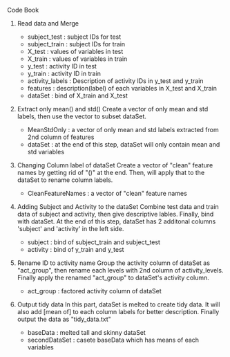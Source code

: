 Code Book
	
1. Read data and Merge
	- subject_test : subject IDs for test
	- subject_train : subject IDs for train
	- X_test : values of variables in test
	- X_train : values of variables in train
	- y_test : activity ID in test
	- y_train : activity ID in train
	- activity_labels : Description of activity IDs in y_test and y_train
	- features : description(label) of each variables in X_test and X_train
	- dataSet : bind of X_train and X_test

2. Extract only mean() and std()
Create a vector of only mean and std labels, then use the vector to subset dataSet.
	- MeanStdOnly : a vector of only mean and std labels extracted from 2nd column of features
	- dataSet : at the end of this step, dataSet will only contain mean and std variables

3. Changing Column label of dataSet
Create a vector of "clean" feature names by getting rid of "()" at the end. Then, will apply that to the dataSet to rename column labels.
	- CleanFeatureNames : a vector of "clean" feature names

4. Adding Subject and Activity to the dataSet
Combine test data and train data of subject and activity, then give descriptive lables. Finally, bind with dataSet. At the end of this step, dataSet has 2 additonal columns 'subject' and 'activity' in the left side.
	- subject : bind of subject_train and subject_test
	- activity : bind of y_train and y_test

5. Rename ID to activity name
Group the activity column of dataSet as "act_group", then rename each levels with 2nd column of activity_levels. Finally apply the renamed "act_group" to dataSet's activity column.
	- act_group : factored activity column of dataSet

6. Output tidy data
In this part, dataSet is melted to create tidy data. It will also add [mean of] to each column labels for better description. Finally output the data as "tidy_data.txt"

	- baseData : melted tall and skinny dataSet
	- secondDataSet : casete baseData which has means of each variables